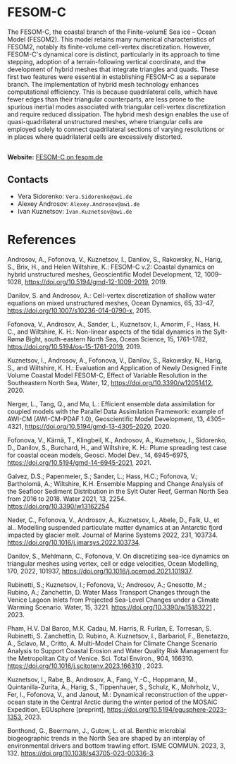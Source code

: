 # FESOM-C

The FESOM-C, the coastal branch of the Finite-volumE Sea ice – Ocean Model (FESOM2). This model retains many numerical characteristics of FESOM2, notably its finite-volume cell-vertex discretization. However, FESOM-C's dynamical core is distinct, particularly in its approach to time stepping, adoption of a terrain-following vertical coordinate, and the development of hybrid meshes that integrate triangles and quads. These first two features were essential in establishing FESOM-C as a separate branch. The implementation of hybrid mesh technology enhances computational efficiency. This is because quadrilateral cells, which have fewer edges than their triangular counterparts, are less prone to the spurious inertial modes associated with triangular cell-vertex discretization and require reduced dissipation. The hybrid mesh design enables the use of quasi-quadrilateral unstructured meshes, where triangular cells are employed solely to connect quadrilateral sections of varying resolutions or in places where quadrilateral cells are excessively distorted.
## 
 **Website:** [FESOM-C on fesom.de](https://fesom.de/models/fesom-c/)
## Contacts

- Vera Sidorenko: `Vera.Sidorenko@awi.de`
- Alexey Androsov: `Alexey.Androsov@awi.de`
- Ivan Kuznetsov: `Ivan.Kuznetsov@awi.de`


# References

Androsov, A., Fofonova, V., Kuznetsov, I., Danilov, S., Rakowsky, N., Harig, S., Brix, H., and Helen Wiltshire, K.: FESOM-C v.2: Coastal dynamics on hybrid unstructured meshes, Geoscientific Model Development, 12, 1009–1028, https://doi.org/10.5194/gmd-12-1009-2019, 2019.

Danilov, S. and Androsov, A.: Cell-vertex discretization of shallow water equations on mixed unstructured meshes, Ocean Dynamics, 65, 33–47, https://doi.org/10.1007/s10236-014-0790-x, 2015.

Fofonova, V., Androsov, A., Sander, L., Kuznetsov, I., Amorim, F., Hass, H. C., and Wiltshire, K. H.: Non-linear aspects of the tidal dynamics in the Sylt-Rømø Bight, south-eastern North Sea, Ocean Science, 15, 1761–1782, https://doi.org/10.5194/os-15-1761-2019, 2019.

Kuznetsov, I., Androsov, A., Fofonova, V., Danilov, S., Rakowsky, N., Harig, S., and Wiltshire, K. H.: Evaluation and Application of Newly Designed Finite Volume Coastal Model FESOM-C, Effect of Variable Resolution in the Southeastern North Sea, Water, 12, https://doi.org/10.3390/w12051412, 2020.

Nerger, L., Tang, Q., and Mu, L.: Efficient ensemble data assimilation for coupled models with the Parallel Data Assimilation Framework: example of AWI-CM (AWI-CM-PDAF 1.0), Geoscientific Model Development, 13, 4305–4321, https://doi.org/10.5194/gmd-13-4305-2020, 2020.

Fofonova​​​​​​​, V., Kärnä, T., Klingbeil, K., Androsov, A., Kuznetsov, I., Sidorenko, D., Danilov, S., Burchard, H., and Wiltshire, K. H.: Plume spreading test case for coastal ocean models, Geosci. Model Dev., 14, 6945–6975, https://doi.org/10.5194/gmd-14-6945-2021, 2021.

Galvez, D.S.; Papenmeier, S.; Sander, L.; Hass, H.C.; Fofonova, V.; Bartholomä, A.; Wiltshire, K.H. Ensemble Mapping and Change Analysis of the Seafloor Sediment Distribution in the Sylt Outer Reef, German North Sea from 2016 to 2018. Water 2021, 13, 2254. https://doi.org/10.3390/w13162254

Neder, C., Fofonova, V., Androsov, A., Kuznetsov, I., Abele, D., Falk, U., et al.. Modelling suspended particulate matter dynamics at an Antarctic fjord impacted by glacier melt. Journal of Marine Systems 2022, 231, 103734. https://doi.org/10.1016/j.jmarsys.2022.103734.

Danilov, S., Mehlmann, C., Fofonova, V. On discretizing sea-ice dynamics on triangular meshes using vertex, cell or edge velocities, Ocean Modelling, 170, 2022, 101937, https://doi.org/10.1016/j.ocemod.2021.101937.

Rubinetti, S.; Kuznetsov, I.; Fofonova, V.; Androsov, A.; Gnesotto, M.; Rubino, A.; Zanchettin, D. Water Mass Transport Changes through the Venice Lagoon Inlets from Projected Sea-Level Changes under a Climate Warming Scenario. Water, 15, 3221. https://doi.org/10.3390/w15183221 , 2023.

Pham, H.V. Dal Barco, M.K. Cadau, M. Harris, R. Furlan, E. Torresan, S. Rubinetti, S. Zanchettin, D. Rubino, A. Kuznetsov, I., Barbariol, F., Benetazzo, A., Sclavo, M., Critto, A. Multi-Model Chain for Climate Change Scenario Analysis to Support Coastal Erosion and Water Quality Risk Management for the Metropolitan City of Venice. Sci. Total Environ., 904, 166310. https://doi.org/10.1016/j.scitotenv.2023.166310 , 2023.

Kuznetsov, I., Rabe, B., Androsov, A., Fang, Y.-C., Hoppmann, M., Quintanilla-Zurita, A., Harig, S., Tippenhauer, S., Schulz, K., Mohrholz, V., Fer, I., Fofonova, V., and Janout, M.: Dynamical reconstruction of the upper-ocean state in the Central Arctic during the winter period of the MOSAiC Expedition, EGUsphere [preprint], https://doi.org/10.5194/egusphere-2023-1353, 2023. 

Bonthond, G., Beermann, J., Gutow, L. et al. Benthic microbial biogeographic trends in the North Sea are shaped by an interplay of environmental drivers and bottom trawling effort. ISME COMMUN. 2023, 3, 132. https://doi.org/10.1038/s43705-023-00336-3.
